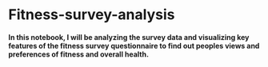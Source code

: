 # Fitness-survey-analysis

#### In this notebook, I will be analyzing the survey data and visualizing key features of the fitness survey questionnaire to find out peoples views and preferences of fitness and overall health.

